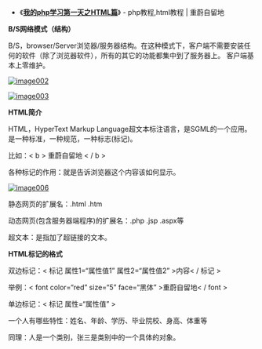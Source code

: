 - 《[**我的php学习第一天之HTML篇**](https://www.cwhello.com/91.html)》 - php教程,html教程 | 重蔚自留地

**B/S网络模式（结构）**

B/S，browser/Server浏览器/服务器结构。在这种模式下，客户端不需要安装任何的软件（除了浏览器软件），所有的其它的功能都集中到了服务器上。
客户端基本上零维护。

<a href="https://www.cwhello.com/91.html"><img src="https://www.cwhello.com/wp-content/uploads/2015/09/image002.jpg" border="0" title="image002"> </a>

<a href="https://www.cwhello.com/91.html"><img src="https://www.cwhello.com/wp-content/uploads/2015/09/image003.jpg" border="0" title="image003"> </a>

**HTML简介**

HTML，HyperText Markup Language超文本标注语言，是SGML的一个应用。是一种标准，一种规范，一种标志(标记)。

比如：< b > 重蔚自留地 < / b >

各种标记的作用：就是告诉浏览器这个内容该如何显示。

<a href="https://www.cwhello.com/91.html"><img src="https://www.cwhello.com/wp-content/uploads/2015/09/image006.jpg" border="0" title="image006"> </a>

静态网页的扩展名：.html   .htm

动态网页(包含服务器端程序)的扩展名：.php  .jsp  .aspx等

超文本：是指加了超链接的文本。

**HTML标记的格式**

双边标记：< 标记 属性1=“属性值1” 属性2=“属性值2” >内容< / 标记 >

举例：< font color=“red” size=“5” face=“黑体” >重蔚自留地< / font >

单边标记：< 标记 属性=“属性值” >

一个人有哪些特性：姓名、年龄、学历、毕业院校、身高、体重等

同理：人是一个类别，张三是类别中的一个具体的对象。
